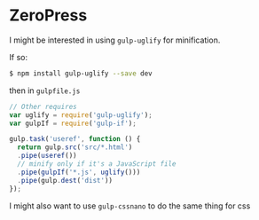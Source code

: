 # ZeroPress

I might be interested in using `gulp-uglify` for minification.

If so:
```bash
$ npm install gulp-uglify --save dev
```
then in `gulpfile.js`
```js
// Other requires
var uglify = require('gulp-uglify');
var gulpIf = require('gulp-if');

gulp.task('useref', function () {
  return gulp.src('src/*.html')
  .pipe(useref())
  // minify only if it's a JavaScript file
  .pipe(gulpIf('*.js', uglify()))
  .pipe(gulp.dest('dist'))
});
```

I might also want to use `gulp-cssnano` to do the same thing for css
